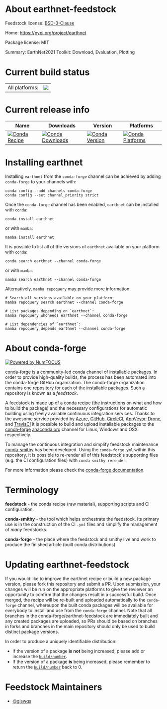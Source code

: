 About earthnet-feedstock
========================

Feedstock license: [BSD-3-Clause](https://github.com/conda-forge/earthnet-feedstock/blob/main/LICENSE.txt)

Home: https://pypi.org/project/earthnet

Package license: MIT

Summary: EarthNet2021 Toolkit: Download, Evaluation, Plotting

Current build status
====================


<table><tr><td>All platforms:</td>
    <td>
      <a href="https://dev.azure.com/conda-forge/feedstock-builds/_build/latest?definitionId=19960&branchName=main">
        <img src="https://dev.azure.com/conda-forge/feedstock-builds/_apis/build/status/earthnet-feedstock?branchName=main">
      </a>
    </td>
  </tr>
</table>

Current release info
====================

| Name | Downloads | Version | Platforms |
| --- | --- | --- | --- |
| [![Conda Recipe](https://img.shields.io/badge/recipe-earthnet-green.svg)](https://anaconda.org/conda-forge/earthnet) | [![Conda Downloads](https://img.shields.io/conda/dn/conda-forge/earthnet.svg)](https://anaconda.org/conda-forge/earthnet) | [![Conda Version](https://img.shields.io/conda/vn/conda-forge/earthnet.svg)](https://anaconda.org/conda-forge/earthnet) | [![Conda Platforms](https://img.shields.io/conda/pn/conda-forge/earthnet.svg)](https://anaconda.org/conda-forge/earthnet) |

Installing earthnet
===================

Installing `earthnet` from the `conda-forge` channel can be achieved by adding `conda-forge` to your channels with:

```
conda config --add channels conda-forge
conda config --set channel_priority strict
```

Once the `conda-forge` channel has been enabled, `earthnet` can be installed with `conda`:

```
conda install earthnet
```

or with `mamba`:

```
mamba install earthnet
```

It is possible to list all of the versions of `earthnet` available on your platform with `conda`:

```
conda search earthnet --channel conda-forge
```

or with `mamba`:

```
mamba search earthnet --channel conda-forge
```

Alternatively, `mamba repoquery` may provide more information:

```
# Search all versions available on your platform:
mamba repoquery search earthnet --channel conda-forge

# List packages depending on `earthnet`:
mamba repoquery whoneeds earthnet --channel conda-forge

# List dependencies of `earthnet`:
mamba repoquery depends earthnet --channel conda-forge
```


About conda-forge
=================

[![Powered by
NumFOCUS](https://img.shields.io/badge/powered%20by-NumFOCUS-orange.svg?style=flat&colorA=E1523D&colorB=007D8A)](https://numfocus.org)

conda-forge is a community-led conda channel of installable packages.
In order to provide high-quality builds, the process has been automated into the
conda-forge GitHub organization. The conda-forge organization contains one repository
for each of the installable packages. Such a repository is known as a *feedstock*.

A feedstock is made up of a conda recipe (the instructions on what and how to build
the package) and the necessary configurations for automatic building using freely
available continuous integration services. Thanks to the awesome service provided by
[Azure](https://azure.microsoft.com/en-us/services/devops/), [GitHub](https://github.com/),
[CircleCI](https://circleci.com/), [AppVeyor](https://www.appveyor.com/),
[Drone](https://cloud.drone.io/welcome), and [TravisCI](https://travis-ci.com/)
it is possible to build and upload installable packages to the
[conda-forge](https://anaconda.org/conda-forge) [anaconda.org](https://anaconda.org/)
channel for Linux, Windows and OSX respectively.

To manage the continuous integration and simplify feedstock maintenance
[conda-smithy](https://github.com/conda-forge/conda-smithy) has been developed.
Using the ``conda-forge.yml`` within this repository, it is possible to re-render all of
this feedstock's supporting files (e.g. the CI configuration files) with ``conda smithy rerender``.

For more information please check the [conda-forge documentation](https://conda-forge.org/docs/).

Terminology
===========

**feedstock** - the conda recipe (raw material), supporting scripts and CI configuration.

**conda-smithy** - the tool which helps orchestrate the feedstock.
                   Its primary use is in the construction of the CI ``.yml`` files
                   and simplify the management of *many* feedstocks.

**conda-forge** - the place where the feedstock and smithy live and work to
                  produce the finished article (built conda distributions)


Updating earthnet-feedstock
===========================

If you would like to improve the earthnet recipe or build a new
package version, please fork this repository and submit a PR. Upon submission,
your changes will be run on the appropriate platforms to give the reviewer an
opportunity to confirm that the changes result in a successful build. Once
merged, the recipe will be re-built and uploaded automatically to the
`conda-forge` channel, whereupon the built conda packages will be available for
everybody to install and use from the `conda-forge` channel.
Note that all branches in the conda-forge/earthnet-feedstock are
immediately built and any created packages are uploaded, so PRs should be based
on branches in forks and branches in the main repository should only be used to
build distinct package versions.

In order to produce a uniquely identifiable distribution:
 * If the version of a package **is not** being increased, please add or increase
   the [``build/number``](https://docs.conda.io/projects/conda-build/en/latest/resources/define-metadata.html#build-number-and-string).
 * If the version of a package **is** being increased, please remember to return
   the [``build/number``](https://docs.conda.io/projects/conda-build/en/latest/resources/define-metadata.html#build-number-and-string)
   back to 0.

Feedstock Maintainers
=====================

* [@giswqs](https://github.com/giswqs/)

